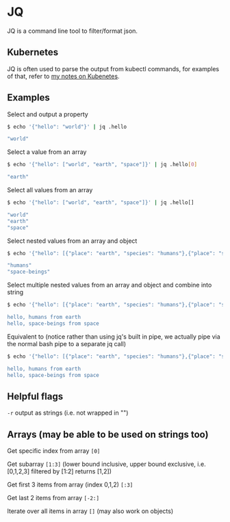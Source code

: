 # JQ

JQ is a command line tool to filter/format json.

## Kubernetes

JQ is often used to parse the output from kubectl commands, for examples of that, refer to [my notes on Kubenetes](./kubernetes).

## Examples

Select and output a property

```sh
$ echo '{"hello": "world"}' | jq .hello

"world"
```

Select a value from an array

```sh
$ echo '{"hello": ["world", "earth", "space"]}' | jq .hello[0]

"earth"
```

Select all values from an array

```sh
$ echo '{"hello": ["world", "earth", "space"]}' | jq .hello[]

"world"
"earth"
"space"
```

Select nested values from an array and object

```sh
$ echo '{"hello": [{"place": "earth", "species": "humans"},{"place": "space", "species": "space-beings"}]} | jq .hello[].species

"humans"
"space-beings"
```

Select multiple nested values from an array and object and combine into string

```sh
$ echo '{"hello": [{"place": "earth", "species": "humans"},{"place": "space", "species": "space-beings"}]} | jq '.hello[] | "hello, " + .species + " from " + .place' -r

hello, humans from earth
hello, space-beings from space
```

Equivalent to (notice rather than using jq's built in pipe, we actually pipe via the normal bash pipe to a separate jq call)
```sh
$ echo '{"hello": [{"place": "earth", "species": "humans"},{"place": "space", "species": "space-beings"}]} | jq .hello[] | jq '"hello, " + .species + " from " + .place' -r

hello, humans from earth
hello, space-beings from space
```


## Helpful flags

`-r` output as strings (i.e. not wrapped in "")

## Arrays (may be able to be used on strings too)

Get specific index from array `[0]`

Get subarray `[1:3]` (lower bound inclusive, upper bound exclusive, i.e. [0,1,2,3] filtered by [1:2] returns [1,2])

Get first 3 items from array (index 0,1,2) `[:3]`

Get last 2 items from array `[-2:]`

Iterate over all items in array `[]` (may also work on objects)
